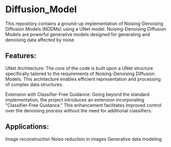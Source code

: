 # Diffusion_Model
This repository contains a ground-up implementation of Noising-Denoising Diffusion Models (NDDMs) using a UNet model. Noising-Denoising Diffusion Models are powerful generative models designed for generating and denoising data affected by noise.


## Features:

UNet Architecture: The core of the code is built upon a UNet structure specifically tailored to the requirements of Noising-Denoising Diffusion Models. This architecture enables efficient representation and processing of complex data structures.

Extension with Classifier-Free Guidance: Going beyond the standard implementation, the project introduces an extension incorporating "Classifier-Free Guidance." This enhancement facilitates improved control over the denoising process without the need for additional classifiers.

## Applications:

Image reconstruction
Noise reduction in images
Generative data modeling
